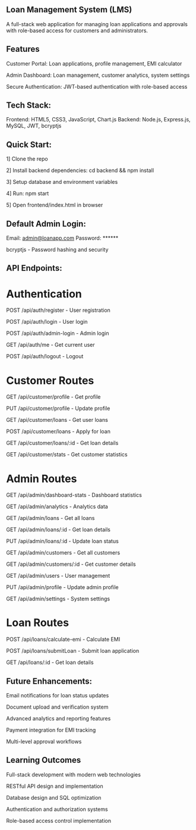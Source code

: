 ## Loan Management System (LMS)

A full-stack web application for managing loan applications and approvals with role-based access for customers and administrators.

## Features
Customer Portal: Loan applications, profile management, EMI calculator

Admin Dashboard: Loan management, customer analytics, system settings

Secure Authentication: JWT-based authentication with role-based access

## Tech Stack:
Frontend: HTML5, CSS3, JavaScript, Chart.js
Backend: Node.js, Express.js, MySQL, JWT, bcryptjs

## Quick Start:
1] Clone the repo

2] Install backend dependencies: cd backend && npm install

3] Setup database and environment variables

4] Run: npm start

5] Open frontend/index.html in browser

##  Default Admin Login:

Email: admin@loanapp.com
Password: ******

bcryptjs - Password hashing and security

## API Endpoints:

# Authentication

POST /api/auth/register - User registration

POST /api/auth/login - User login

POST /api/auth/admin-login - Admin login

GET /api/auth/me - Get current user

POST /api/auth/logout - Logout

# Customer Routes

GET /api/customer/profile - Get profile

PUT /api/customer/profile - Update profile

GET /api/customer/loans - Get user loans

POST /api/customer/loans - Apply for loan

GET /api/customer/loans/:id - Get loan details

GET /api/customer/stats - Get customer statistics

# Admin Routes

GET /api/admin/dashboard-stats - Dashboard statistics

GET /api/admin/analytics - Analytics data

GET /api/admin/loans - Get all loans

GET /api/admin/loans/:id - Get loan details

PUT /api/admin/loans/:id - Update loan status

GET /api/admin/customers - Get all customers

GET /api/admin/customers/:id - Get customer details

GET /api/admin/users - User management

PUT /api/admin/profile - Update admin profile

GET /api/admin/settings - System settings

#  Loan Routes

POST /api/loans/calculate-emi - Calculate EMI

POST /api/loans/submitLoan - Submit loan application

GET /api/loans/:id - Get loan details

## Future Enhancements:

Email notifications for loan status updates

Document upload and verification system

Advanced analytics and reporting features

Payment integration for EMI tracking

Multi-level approval workflows

## Learning Outcomes

Full-stack development with modern web technologies

RESTful API design and implementation

Database design and SQL optimization

Authentication and authorization systems

Role-based access control implementation

